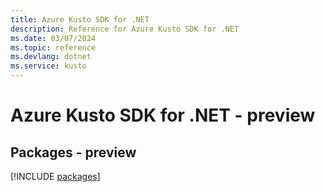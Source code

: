 ```yaml
---
title: Azure Kusto SDK for .NET
description: Reference for Azure Kusto SDK for .NET
ms.date: 03/07/2024
ms.topic: reference
ms.devlang: dotnet
ms.service: kusto
---
```

# Azure Kusto SDK for .NET - preview
## Packages - preview
[!INCLUDE [packages](kusto-index.md)]